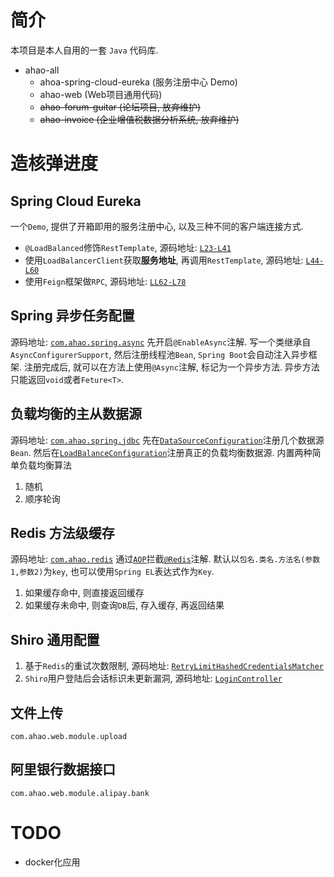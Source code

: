 # 简介
本项目是本人自用的一套 `Java` 代码库.

- ahao-all
  - ahoa-spring-cloud-eureka (服务注册中心 Demo)
  - ahao-web (Web项目通用代码)
  - ~~ahao-forum-guitar (论坛项目, 放弃维护)~~
  - ~~ahao-invoice (企业增值税数据分析系统, 放弃维护)~~
  
# 造核弹进度

## Spring Cloud Eureka
一个`Demo`, 提供了开箱即用的服务注册中心, 以及三种不同的客户端连接方式.
- `@LoadBalanced`修饰`RestTemplate`, 源码地址: [`L23-L41`](https://github.com/Ahaochan/project/blob/master/ahao-spring-cloud-eureka/src/main/java/com/ahao/spring/cloud/eureka/Client.java#L23-L41)
- 使用`LoadBalancerClient`获取**服务地址**, 再调用`RestTemplate`, 源码地址: [`L44-L60`](https://github.com/Ahaochan/project/blob/master/ahao-spring-cloud-eureka/src/main/java/com/ahao/spring/cloud/eureka/Client.java#L44-L60)
- 使用`Feign`框架做`RPC`, 源码地址: [`LL62-L78`](https://github.com/Ahaochan/project/blob/master/ahao-spring-cloud-eureka/src/main/java/com/ahao/spring/cloud/eureka/Client.java#L62-L78)

## Spring 异步任务配置
源码地址: [`com.ahao.spring.async`](https://github.com/Ahaochan/project/tree/master/ahao-web/src/main/java/com/ahao/spring/async)
先开启`@EnableAsync`注解.
写一个类继承自`AsyncConfigurerSupport`, 然后注册线程池`Bean`, `Spring Boot`会自动注入异步框架.
注册完成后, 就可以在方法上使用`@Async`注解, 标记为一个异步方法.
异步方法只能返回`void`或者`Feture<T>`.

## 负载均衡的主从数据源
源码地址: [`com.ahao.spring.jdbc`](https://github.com/Ahaochan/project/tree/master/ahao-web/src/main/java/com/ahao/spring/jdbc)
先在[`DataSourceConfiguration`](https://github.com/Ahaochan/project/blob/master/ahao-web/src/main/java/com/ahao/spring/jdbc/datasource/DataSourceConfiguration.java)注册几个数据源`Bean`.
然后在[`LoadBalanceConfiguration`](https://github.com/Ahaochan/project/blob/master/ahao-web/src/main/java/com/ahao/spring/jdbc/datasource/LoadBalanceConfiguration.java)注册真正的负载均衡数据源.
内置两种简单负载均衡算法
1. 随机
2. 顺序轮询

## Redis 方法级缓存 
源码地址: [`com.ahao.redis`](https://github.com/Ahaochan/project/tree/master/ahao-web/src/main/java/com/ahao/redis)
通过[`AOP`](https://github.com/Ahaochan/project/blob/master/ahao-web/src/main/java/com/ahao/redis/aop/RedisCacheAOP.java)拦截[`@Redis`](https://github.com/Ahaochan/project/blob/master/ahao-web/src/main/java/com/ahao/redis/annotation/Redis.java)注解.
默认以`包名.类名.方法名(参数1,参数2)`为`key`, 也可以使用`Spring EL`表达式作为`Key`.
1. 如果缓存命中, 则直接返回缓存
2. 如果缓存未命中, 则查询`DB`后, 存入缓存, 再返回结果

## Shiro 通用配置
1. 基于`Redis`的重试次数限制, 源码地址: [`RetryLimitHashedCredentialsMatcher`](https://github.com/Ahaochan/project/blob/master/ahao-web/src/main/java/com/ahao/rbac/shiro/credential/RetryLimitHashedCredentialsMatcher.java)
2. `Shiro`用户登陆后会话标识未更新漏洞, 源码地址: [`LoginController`](https://github.com/Ahaochan/project/blob/master/ahao-web/src/main/java/com/ahao/rbac/shiro/LoginController.java#L86-L114)

## 文件上传
`com.ahao.web.module.upload`

## 阿里银行数据接口
`com.ahao.web.module.alipay.bank`

# TODO
- docker化应用